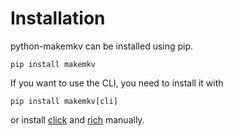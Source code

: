 # Installation

python-makemkv can be installed using pip.

```
pip install makemkv
```

If you want to use the CLI, you need to install it with

```
pip install makemkv[cli]
```

or install [click](https://github.com/pallets/click) and [rich](https://github.com/Textualize/rich) manually.
